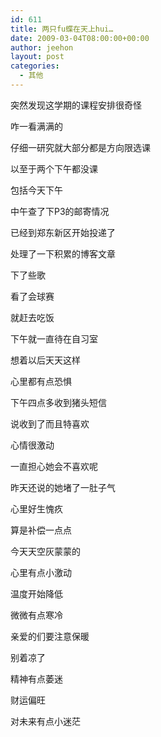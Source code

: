 ```yaml
---
id: 611
title: 两只fu蝶在天上hui…
date: 2009-03-04T08:00:00+00:00
author: jeehon
layout: post
categories:
  - 其他
---
```

突然发现这学期的课程安排很奇怪
  
咋一看满满的
  
仔细一研究就大部分都是方向限选课
  
以至于两个下午都没课
  
包括今天下午
  
中午查了下P3的邮寄情况
  
已经到郑东新区开始投递了
  
处理了一下积累的博客文章
  
下了些歌
  
看了会球赛
  
就赶去吃饭
  
下午就一直待在自习室
  
想着以后天天这样
  
心里都有点恐惧
  
下午四点多收到猪头短信
  
说收到了而且特喜欢
  
心情很激动
  
一直担心她会不喜欢呢
  
昨天还说的她堵了一肚子气
  
心里好生愧疚
  
算是补偿一点点

今天天空灰蒙蒙的
  
心里有点小激动
  
温度开始降低
  
微微有点寒冷
  
亲爱的们要注意保暖
  
别着凉了
  
精神有点萎迷
  
财运偏旺
  
对未来有点小迷茫